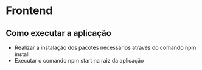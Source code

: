 # Frontend

## Como executar a aplicação

* Realizar a instalação dos pacotes necessários através do comando npm install
* Executar o comando npm start na raiz da aplicação
